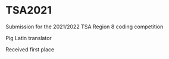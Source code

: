 # TSA2021

Submission for the 2021/2022 TSA Region 8 coding competition

Pig Latin translator

Received first place

